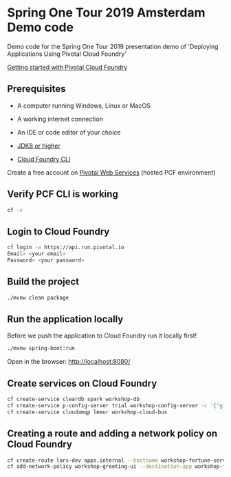 # Spring One Tour 2019 Amsterdam Demo code

Demo code for the Spring One Tour 2019 presentation demo of 'Deploying Applications Using Pivotal Cloud Foundry'

[Getting started with Pivotal Cloud Foundry](https://pivotal.io/platform/pcf-tutorials/getting-started-with-pivotal-cloud-foundry)

## Prerequisites 

* A computer running Windows, Linux or MacOS
* A working internet connection
* An IDE or code editor of your choice

* [JDK8 or higher](https://www.oracle.com/technetwork/java/javase/downloads/index.html)
* [Cloud Foundry CLI](https://docs.run.pivotal.io/cf-cli/install-go-cli.html)

Create a free account on [Pivotal Web Services](https://run.pivotal.io/) (hosted PCF environment)

## Verify PCF CLI is working

```bash
cf -v
```

## Login to Cloud Foundry

```bash
cf login -a https://api.run.pivotal.io
Email> <your email>
Password> <your password>
```

## Build the project

```bash
./mvnw clean package
```

## Run the application locally

Before we push the application to Cloud Foundry run it locally first!

```bash
./mvnw spring-boot:run
```

Open in the browser: [http://localhost:8080/](http://localhost:8080/)

## Create services on Cloud Foundry

```bash
cf create-service cleardb spark workshop-db
cf create-service p-config-server trial workshop-config-server -c '{"git": { "uri": "https://github.com/NLxAROSA/springonetour2019.git", "searchPaths": "configuration", "label": "master" } }'
cf create-service cloudamqp lemur workshop-cloud-bus
```

## Creating a route and adding a network policy on Cloud Foundry

```bash
cf create-route lars-dev apps.internal --hostname workshop-fortune-service
cf add-network-policy workshop-greeting-ui --destination-app workshop-fortune-service --protocol tcp --port 8080
```